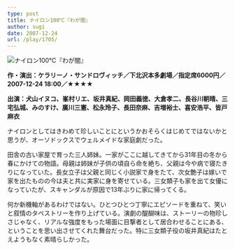 ```yaml
---
type: post
title: ナイロン100℃『わが闇』
author: sugi
date: 2007-12-24
url: /play/1705/
---
```

<img src="/images/play/20071224.jpg" alt="ナイロン100℃『わが闇』" class="alignleft" />

**作・演出：ケラリーノ・サンドロヴィッチ／下北沢本多劇場／指定席6000円／2007-12-24 18:00／★★★★**

**出演：犬山イヌコ、峯村リエ、坂井真紀、岡田義徳、大倉孝二、長谷川朝晴、三宅弘城、みのすけ、廣川三憲、松永玲子、長田奈麻、吉増裕士、喜安浩平、皆戸麻衣**

ナイロンとしてはきわめて珍しいことにというかおそらくはじめてではないかと思うが、オーソドックスでウェルメイドな家庭劇だった。

田舎の古い家屋で育った三人姉妹。一家がここに越してきてから31年目の冬から春にかけての物語。母親は姉妹が子供の頃自ら命を絶ち、父親は今や病で寝たきりになっていた。長女立子は父親と同じく小説家で身をたて、次女艶子は嫁いで家を出たものの今は夫と共に実家に身を寄せている。三女類子も家を出て女優になっていたが、スキャンダルが原因で13年ぶりに家に帰ってくる。

何か新機軸があるわけではない。ひとつひとつ丁寧にエピソードを重ねて、笑いと叙情のタペストリーを作り上げている。演劇の醍醐味は、ストーリーの物珍しさじゃなく、リアルな強度をもった場面に目撃者として居合わせることにある、ということを思い出させてくれた舞台だった。特に三女類子役の坂井真紀はたとえようもなく素晴らしかった。
